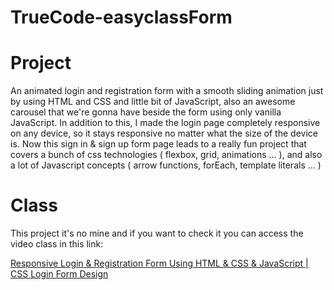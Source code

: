 # TrueCode-easyclassForm

# Project

An animated login and registration form with a smooth sliding animation just by using HTML and CSS and little bit of JavaScript, also an awesome carousel that we're gonna have beside the form using only vanilla JavaScript. In addition to this, I made the login page completely responsive on any device, so it stays responsive no matter what the size of the device is.
Now this sign in & sign up form page leads to a really fun project that covers a bunch of css technologies ( flexbox, grid, animations ... ), and also a lot of Javascript concepts ( arrow functions, forEach, template literals ... )

# Class

This project it's no mine and if you want to check it you can access the video class in this link:

[Responsive Login & Registration Form Using HTML & CSS & JavaScript | CSS Login Form Design](https://www.youtube.com/watch?v=fC3qLUWf_Lk)
